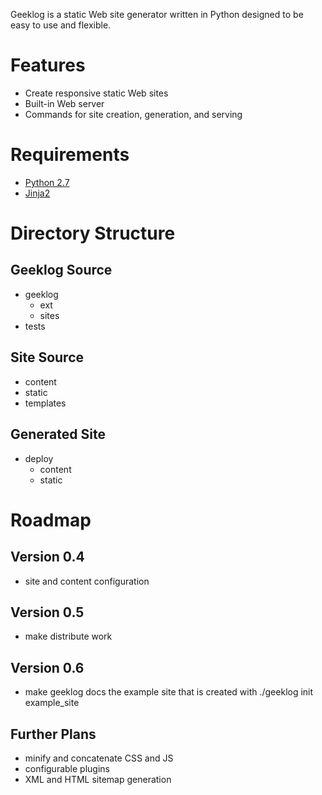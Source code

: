 Geeklog is a static Web site generator written in Python designed to be easy
to use and flexible.

# Features
* Create responsive static Web sites
* Built-in Web server
* Commands for site creation, generation, and serving

# Requirements
* [Python 2.7](http://python.org/)
* [Jinja2](http://jinja.pocoo.org/)

# Directory Structure

## Geeklog Source
* geeklog
    * ext
    * sites
* tests

## Site Source
* content
* static
* templates

## Generated Site
* deploy
    * content
    * static

# Roadmap

## Version 0.4

* site and content configuration

## Version 0.5

* make distribute work

## Version 0.6

* make geeklog docs the example site that is created with ./geeklog init example_site

## Further Plans

* minify and concatenate CSS and JS
* configurable plugins
* XML and HTML sitemap generation

